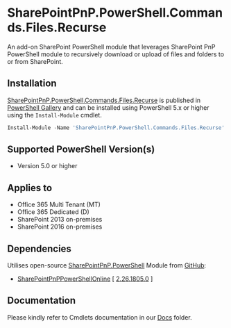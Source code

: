 # SharePointPnP.PowerShell.Commands.Files.Recurse

An add-on SharePoint PowerShell module that leverages SharePoint PnP PowerShell
module to recursively download or upload of files and folders to or from
SharePoint.

## Installation
[SharePointPnP.PowerShell.Commands.Files.Recurse](https://www.powershellgallery.com/packages/SharePointPnP.PowerShell.Commands.Files.Recurse)
is published in [PowerShell Gallery](https://www.powershellgallery.com) and can
be installed using PowerShell 5.x or higher using the `Install-Module` cmdlet.

```powershell
Install-Module -Name 'SharePointPnP.PowerShell.Commands.Files.Recurse'
```

## Supported PowerShell Version(s)

- Version 5.0 or higher

## Applies to

- Office 365 Multi Tenant (MT)
- Office 365 Dedicated (D)
- SharePoint 2013 on-premises
- SharePoint 2016 on-premises

## Dependencies

Utilises open-source [SharePointPnP.PowerShell](https://github.com/SharePoint/PnP-PowerShell)
Module from [GitHub](http://github.com):
- [SharePointPnPPowerShellOnline](https://github.com/SharePoint/PnP-PowerShell/releases)
    [ [2.26.1805.0](https://github.com/SharePoint/PnP-PowerShell/releases/tag/2.26.1805.0) ]

## Documentation

Please kindly refer to Cmdlets documentation in our [Docs](/docs) folder.
